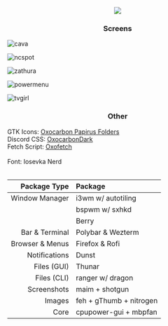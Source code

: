 <p align = "center"><img src=https://github.com/MujtabaAsim/dots/assets/62666332/cc547c62-a653-44ef-8ae6-fa95d5d3766d></p>

### <p align = "center"> Screens </p>

![cava](https://github.com/MujtabaAsim/dots/assets/62666332/a2283a04-c725-47a9-ba97-681a736127db)

![ncspot](https://github.com/MujtabaAsim/dots/assets/62666332/9891b383-894c-4814-a3a9-b124152ce911)

![zathura](https://github.com/MujtabaAsim/dots/assets/62666332/7c8e347b-2226-4754-bf47-14e0571f59c3)

![powermenu](https://github.com/MujtabaAsim/dots/assets/62666332/0523b252-63d8-4c51-a358-f0853a369ae9)

![tvgirl](https://github.com/MujtabaAsim/dots/assets/62666332/5c6ce587-bd89-48c2-baf2-a8de4e3bb700)

### <p align = "center"> Other </p>
GTK Icons:</b> [Oxocarbon Papirus Folders](https://github.com/BattleCh1cken/oxocarbon-papirus-folders) <br>
Discord CSS: [OxocarbonDark](https://github.com/MujtabaAsim/Discord_Themes/blob/main/OxocarbonDark.css) <br>
Fetch Script: [Oxofetch](https://github.com/MujtabaAsim/FetchScripts/tree/main/oxofetch) <br>  
Font: Iosevka Nerd<br><br>


|Package Type       | Package                 |
|------------------:|:------------------------|
| Window Manager    | i3wm w/ autotiling      |
|                   | bspwm w/ sxhkd          |
|                   | Berry                   |
| Bar & Terminal    | Polybar & Wezterm       |
| Browser & Menus   | Firefox & Rofi          |
| Notifications     | Dunst                   |
| Files (GUI)       | Thunar                  |
| Files (CLI)       | ranger w/ dragon        |
| Screenshots       | maim + shotgun          |
| Images            | feh + gThumb + nitrogen |
| Core              | cpupower-gui + mbpfan   |
